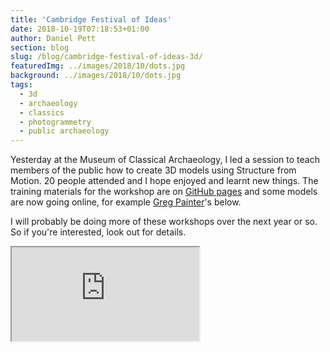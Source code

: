 ```yaml
---
title: 'Cambridge Festival of Ideas'
date: 2018-10-19T07:18:53+01:00
author: Daniel Pett
section: blog
slug: /blog/cambridge-festival-of-ideas-3d/
featuredImg: ../images/2018/10/dots.jpg
background: ../images/2018/10/dots.jpg
tags:
  - 3d
  - archaeology
  - classics
  - photogrammetry
  - public archaeology
---
```

Yesterday at the Museum of Classical Archaeology, I led a session to teach members of the public how to create
3D models using Structure from Motion. 20 people attended and I hope enjoyed and learnt new
things. The training materials for the workshop are
on [GitHub pages](https://universityofcambridgemuseums.github.io/festivalOfIdeas/)
and some models are now going online, for example [Greg Painter](https://sketchfab.com/GregPainter)'s below.

I will probably be doing more of these workshops over the next year or so. So if you're interested, look out for
details.

<div class="ratio ratio-16x9">
    <iframe title="Helios"  
    allowfullscreen 
    mozallowfullscreen="true" 
webkitallowfullscreen="true" 
allow="autoplay; 
fullscreen; 
xr-spatial-tracking" 
xr-spatial-tracking 
execution-while-out-of-viewport 
execution-while-not-rendered 
web-share 
src="https://sketchfab.com/models/7f41e3d03420404491850d9e9695f296/embed"></iframe>
</div>

